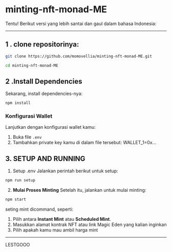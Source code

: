 # minting-nft-monad-ME
Tentu! Berikut versi yang lebih santai dan gaul dalam bahasa Indonesia:

---

## 1 . clone repositorinya:

```bash
git clone https://github.com/momovellia/minting-nft-monad-ME.git
```

```bash
cd minting-nft-monad-ME
```

## 2 .Install Dependencies
Sekarang, install dependencies-nya:

```bash
npm install
```

### Konfigurasi Wallet
Lanjutkan dengan konfigurasi wallet kamu:

1. Buka file `.env`
2. Tambahkan private key kamu di dalam file tersebut:
WALLET_1=0x...

## 3. SETUP AND RUNNING

1. Setup .env
   Jalankan perintah berikut untuk setup:

```bash
npm run setup
```

2. **Mulai Proses Minting**
   Setelah itu, jalankan untuk mulai minting:

```bash
npm start
```

seting mint dicommand, seperti:

1. Pilih antara **Instant Mint** atau **Scheduled Mint**.
2. Masukkan alamat kontrak NFT atau link Magic Eden yang kalian inginkan
3. Pilih apakah kamu mau ambil harga mint 

---
LESTGOOO
